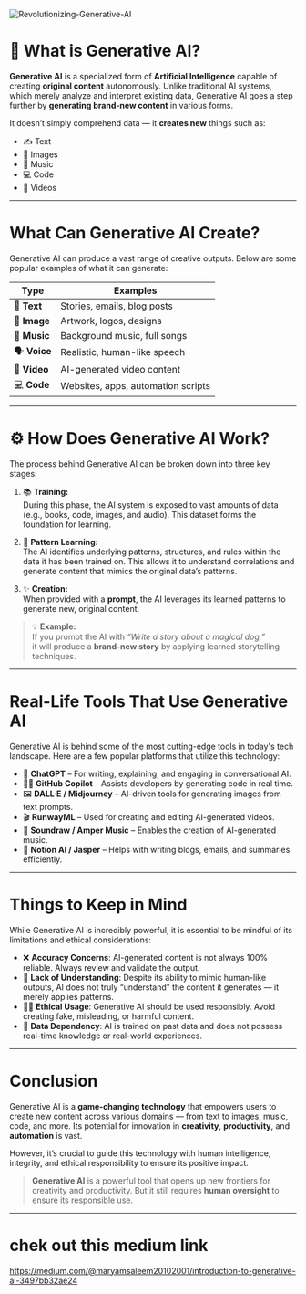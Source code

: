 
![Revolutionizing-Generative-AI](https://github.com/user-attachments/assets/c5166bb7-9587-4a3d-ac42-889ca938b5bb)


# 🤖 What is Generative AI?

**Generative AI** is a specialized form of **Artificial Intelligence** capable of creating **original content** autonomously. Unlike traditional AI systems, which merely analyze and interpret existing data, Generative AI goes a step further by **generating brand-new content** in various forms.

It doesn’t simply comprehend data — it **creates new** things such as:
- ✍️ Text
- 🎨 Images
- 🎵 Music
- 💻 Code
- 🎥 Videos

---









#  What Can Generative AI Create?

Generative AI can produce a vast range of creative outputs. Below are some popular examples of what it can generate:

| Type         | Examples                              |
|--------------|----------------------------------------|
| 📝 **Text**    | Stories, emails, blog posts            |
| 🎨 **Image**   | Artwork, logos, designs                |
| 🎵 **Music**   | Background music, full songs           |
| 🗣️ **Voice**   | Realistic, human-like speech           |
| 🎥 **Video**   | AI-generated video content             |
| 💻 **Code**    | Websites, apps, automation scripts     |

---











# ⚙️ How Does Generative AI Work?

The process behind Generative AI can be broken down into three key stages:

1. 📚 **Training:**  
   During this phase, the AI system is exposed to vast amounts of data (e.g., books, code, images, and audio). This dataset forms the foundation for learning.

2. 🧠 **Pattern Learning:**  
   The AI identifies underlying patterns, structures, and rules within the data it has been trained on. This allows it to understand correlations and generate content that mimics the original data’s patterns.

3. ✨ **Creation:**  
   When provided with a **prompt**, the AI leverages its learned patterns to generate new, original content.

> 💡 **Example:**  
> If you prompt the AI with _“Write a story about a magical dog,”_  
> it will produce a **brand-new story** by applying learned storytelling techniques.

---












#  Real-Life Tools That Use Generative AI

Generative AI is behind some of the most cutting-edge tools in today's tech landscape. Here are a few popular platforms that utilize this technology:

- 🤖 **ChatGPT** – For writing, explaining, and engaging in conversational AI.
- 👨‍💻 **GitHub Copilot** – Assists developers by generating code in real time.
- 🖼️ **DALL·E / Midjourney** – AI-driven tools for generating images from text prompts.
- 🎬 **RunwayML** – Used for creating and editing AI-generated videos.
- 🎵 **Soundraw / Amper Music** – Enables the creation of AI-generated music.
- 📄 **Notion AI / Jasper** – Helps with writing blogs, emails, and summaries efficiently.

---

#  Things to Keep in Mind

While Generative AI is incredibly powerful, it is essential to be mindful of its limitations and ethical considerations:

- ❌ **Accuracy Concerns**: AI-generated content is not always 100% reliable. Always review and validate the output.
- 🧠 **Lack of Understanding**: Despite its ability to mimic human-like outputs, AI does not truly “understand” the content it generates — it merely applies patterns.
- 🕵️‍♀️ **Ethical Usage**: Generative AI should be used responsibly. Avoid creating fake, misleading, or harmful content.
- 📜 **Data Dependency**: AI is trained on past data and does not possess real-time knowledge or real-world experiences.

---

#  Conclusion

Generative AI is a **game-changing technology** that empowers users to create new content across various domains — from text to images, music, code, and more. Its potential for innovation in **creativity**, **productivity**, and **automation** is vast. 

However, it’s crucial to guide this technology with human intelligence, integrity, and ethical responsibility to ensure its positive impact.

> **Generative AI** is a powerful tool that opens up new frontiers for creativity and productivity. But it still requires **human oversight** to ensure its responsible use.

---


# chek out this medium link

https://medium.com/@maryamsaleem20102001/introduction-to-generative-ai-3497bb32ae24
